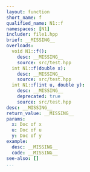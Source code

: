 ```yaml
---
layout: function
short_name: f
qualified_name: N1::f
namespaces: [N1]
includer: file1.hpp
brief: __MISSING__
overloads:
  void N1::f():
    desc: __MISSING__
    source: src/test.hpp
  int N1::f(double x):
    desc: __MISSING__
    source: src/test.hpp
  int N1::f(int u, double y):
    desc: __MISSING__
    deprecated: true
    source: src/test.hpp
desc: __MISSING__
return_value: __MISSING__
params:
  x: Doc of x
  u: Doc of u
  y: Doc of y
example:
  desc: __MISSING__
  code: __MISSING__
see-also: []
...
```

